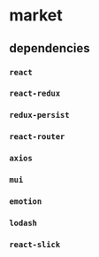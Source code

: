 # market

## dependencies

### `react`

### `react-redux`

### `redux-persist`

### `react-router`

### `axios`

### `mui`

### `emotion`

### `lodash`

### `react-slick`
